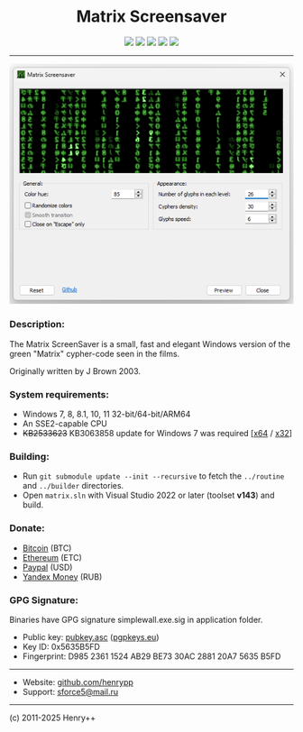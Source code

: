 <h1 align="center">Matrix Screensaver</h1>

<p align="center">
	<a href="https://github.com/henrypp/matrix/releases"><img src="https://img.shields.io/github/v/release/henrypp/matrix?style=flat-square&include_prereleases&label=version" /></a>
	<a href="https://github.com/henrypp/matrix/releases"><img src="https://img.shields.io/github/downloads/henrypp/matrix/total.svg?style=flat-square" /></a>
	<a href="https://github.com/henrypp/matrix/issues"><img src="https://img.shields.io/github/issues-raw/henrypp/matrix.svg?style=flat-square&label=issues" /></a>
	<a href="https://github.com/henrypp/matrix/graphs/contributors"><img src="https://img.shields.io/github/contributors/henrypp/matrix?style=flat-square" /></a>
	<a href="https://github.com/henrypp/matrix/blob/master/LICENSE"><img src="https://img.shields.io/github/license/henrypp/matrix?style=flat-square" /></a>
</p>

-------

<p align="center">
	<img src="/images/matrix.png?im" />
</p>

### Description:
The Matrix ScreenSaver is a small, fast and elegant Windows version of the green "Matrix" cypher-code seen in the films.

Originally written by J Brown 2003.

### System requirements:
- Windows 7, 8, 8.1, 10, 11 32-bit/64-bit/ARM64
- An SSE2-capable CPU
- <s>KB2533623</s> KB3063858 update for Windows 7 was required [[x64](https://www.microsoft.com/en-us/download/details.aspx?id=47442) / [x32](https://www.microsoft.com/en-us/download/details.aspx?id=47409)]

### Building:
- Run `git submodule update --init --recursive` to fetch the `../routine` and `../builder` directories.
- Open `matrix.sln` with Visual Studio 2022 or later (toolset **v143**) and build.

### Donate:
- [Bitcoin](https://www.blockchain.com/btc/address/1LrRTXPsvHcQWCNZotA9RcwjsGcRghG96c) (BTC)
- [Ethereum](https://www.blockchain.com/explorer/addresses/eth/0xe2C84A62eb2a4EF154b19bec0c1c106734B95960) (ETC)
- [Paypal](https://paypal.me/henrypp) (USD)
- [Yandex Money](https://yoomoney.ru/to/4100115776040583) (RUB)

### GPG Signature:
Binaries have GPG signature simplewall.exe.sig in application folder.

- Public key: [pubkey.asc](https://raw.githubusercontent.com/henrypp/builder/master/pubkey.asc) ([pgpkeys.eu](https://pgpkeys.eu/pks/lookup?op=index&fingerprint=on&search=0x5635B5FD))
- Key ID: 0x5635B5FD
- Fingerprint: D985 2361 1524 AB29 BE73 30AC 2881 20A7 5635 B5FD
---
- Website: [github.com/henrypp](https://github.com/henrypp)
- Support: sforce5@mail.ru
---
(c) 2011-2025 Henry++
